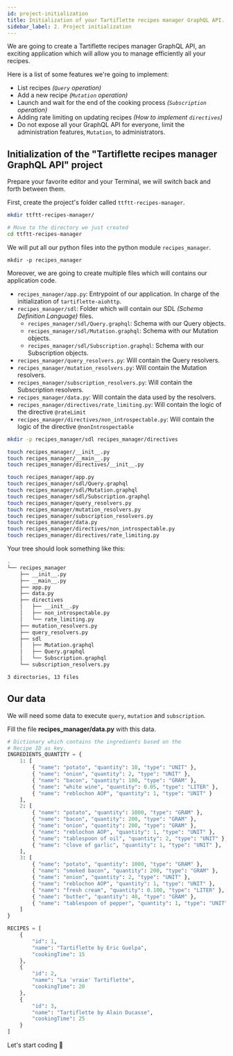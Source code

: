 ```yaml
---
id: project-initialization
title: Initialization of your Tartiflette recipes manager GraphQL API.
sidebar_label: 2. Project initialization
---
```


We are going to create a Tartiflette recipes manager GraphQL API, an exciting application which will allow you to manage efficiently all your recipes.

Here is a list of some features we're going to implement:

* List recipes _(`Query` operation)_
* Add a new recipe _(`Mutation` operation)_
* Launch and wait for the end of the cooking process _(`Subscription` operation)_
* Adding rate limiting on updating recipes _(How to implement `directives`)_
* Do not expose all your GraphQL API for everyone, limit the administration features, `Mutation`, to administrators.


## Initialization of the "Tartiflette recipes manager GraphQL API" project

Prepare your favorite editor and your Terminal, we will switch back and forth between them.

First, create the project's folder called `ttftt-recipes-manager`.
```bash
mkdir ttftt-recipes-manager/

# Move to the directory we just created
cd ttftt-recipes-manager
```

We will put all our python files into the python module `recipes_manager`.
```
mkdir -p recipes_manager
```

Moreover, we are going to create multiple files which will contains our application code.
* `recipes_manager/app.py`: Entrypoint of our application. In charge of the initialization of `tartiflette-aiohttp`.
* `recipes_manager/sdl`: Folder which will contain our SDL _(Schema Definition Language)_ files.
  * `recipes_manager/sdl/Query.graphql`: Schema with our Query objects.
  * `recipes_manager/sdl/Mutation.graphql`: Schema with our Mutation objects.
  * `recipes_manager/sdl/Subscription.graphql`: Schema with our Subscription objects.
* `recipes_manager/query_resolvers.py`: Will contain the Query resolvers.
* `recipes_manager/mutation_resolvers.py`: Will contain the Mutation resolvers.
* `recipes_manager/subscription_resolvers.py`: Will contain the Subscription resolvers.
* `recipes_manager/data.py`: Will contain the data used by the resolvers.
* `recipes_manager/directives/rate_limiting.py`: Will contain the logic of the directive `@rateLimit`
* `recipes_manager/directives/non_introspectable.py`: Will contain the logic of the directive `@nonIntrospectable`


```sh
mkdir -p recipes_manager/sdl recipes_manager/directives

touch recipes_manager/__init__.py
touch recipes_manager/__main__.py
touch recipes_manager/directives/__init__.py

touch recipes_manager/app.py
touch recipes_manager/sdl/Query.graphql
touch recipes_manager/sdl/Mutation.graphql
touch recipes_manager/sdl/Subscription.graphql
touch recipes_manager/query_resolvers.py
touch recipes_manager/mutation_resolvers.py
touch recipes_manager/subscription_resolvers.py
touch recipes_manager/data.py
touch recipes_manager/directives/non_introspectable.py
touch recipes_manager/directives/rate_limiting.py
```

Your tree should look something like this:

```bash
.
└── recipes_manager
    ├── __init__.py
    ├── __main__.py
    ├── app.py
    ├── data.py
    ├── directives
    │   ├── __init__.py
    │   ├── non_introspectable.py
    │   └── rate_limiting.py
    ├── mutation_resolvers.py
    ├── query_resolvers.py
    ├── sdl
    │   ├── Mutation.graphql
    │   ├── Query.graphql
    │   └── Subscription.graphql
    └── subscription_resolvers.py

3 directories, 13 files
```

## Our data

We will need some data to execute `query`, `mutation` and `subscription`.

Fill the file **recipes_manager/data.py** with this data.

```python
# Dictionary which contains the ingredients based on the
# Recipe ID as key.
INGREDIENTS_QUANTITY = {
    1: [
        { "name": "potato", "quantity": 10, "type": "UNIT" },
        { "name": "onion", "quantity": 2, "type": "UNIT" },
        { "name": "bacon", "quantity": 100, "type": "GRAM" },
        { "name": "white wine", "quantity": 0.05, "type": "LITER" },
        { "name": "reblochon AOP", "quantity": 1, "type": "UNIT" }
    ],
    2: [
        { "name": "potato", "quantity": 1000, "type": "GRAM" },
        { "name": "bacon", "quantity": 200, "type": "GRAM" },
        { "name": "onion", "quantity": 200, "type": "GRAM" },
        { "name": "reblochon AOP", "quantity": 1, "type": "UNIT" },
        { "name": "tablespoon of oil", "quantity": 2, "type": "UNIT" },
        { "name": "clove of garlic", "quantity": 1, "type": "UNIT" },
    ],
    3: [
        { "name": "potato", "quantity": 1000, "type": "GRAM" },
        { "name": "smoked bacon", "quantity": 200, "type": "GRAM" },
        { "name": "onion", "quantity": 2, "type": "UNIT" },
        { "name": "reblochon AOP", "quantity": 1, "type": "UNIT" },
        { "name": "fresh cream", "quantity": 0.100, "type": "LITER" },
        { "name": "butter", "quantity": 40, "type": "GRAM" },
        { "name": "tablespoon of pepper", "quantity": 1, "type": "UNIT" },
    ]
}

RECIPES = [
    {
        "id": 1,
        "name": "Tartiflette by Eric Guelpa",
        "cookingTime": 15
    },
    {
        "id": 2,
        "name": "La 'vraie' Tartiflette",
        "cookingTime": 20
    },
    {
        "id": 3,
        "name": "Tartiflette by Alain Ducasse",
        "cookingTime": 25
    }
]
```

Let's start coding :tada: